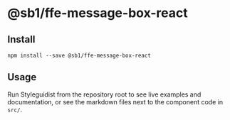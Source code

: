 # @sb1/ffe-message-box-react

## Install

```
npm install --save @sb1/ffe-message-box-react
```

## Usage

Run Styleguidist from the repository root to see live examples and documentation,
or see the markdown files next to the component code in `src/`.

